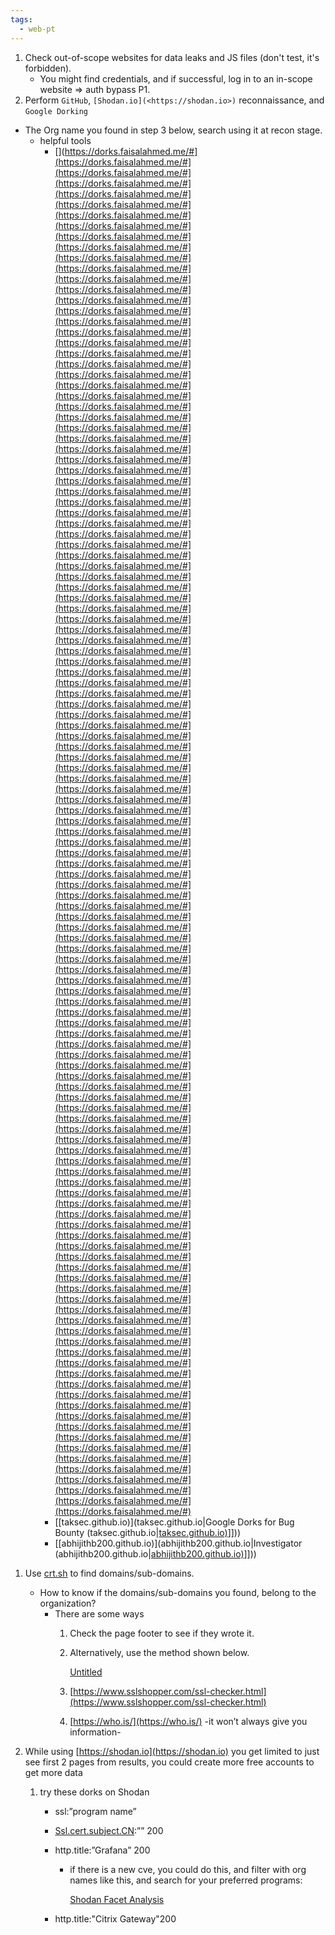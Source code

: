 ```yaml
---
tags:
  - web-pt
---
```

1. Check out-of-scope websites for data leaks and JS files (don't test, it's forbidden).
    - You might find credentials, and if successful, log in to an in-scope website ⇒ auth bypass P1.
2. Perform `GitHub`, `[Shodan.io](<https://shodan.io>)` reconnaissance, and `Google Dorking`

- The Org name you found in step 3 below, search using it at recon stage.
    - helpful tools
        - [](https://dorks.faisalahmed.me/#](https://dorks.faisalahmed.me/#](https://dorks.faisalahmed.me/#](https://dorks.faisalahmed.me/#](https://dorks.faisalahmed.me/#](https://dorks.faisalahmed.me/#](https://dorks.faisalahmed.me/#](https://dorks.faisalahmed.me/#](https://dorks.faisalahmed.me/#](https://dorks.faisalahmed.me/#](https://dorks.faisalahmed.me/#](https://dorks.faisalahmed.me/#](https://dorks.faisalahmed.me/#](https://dorks.faisalahmed.me/#](https://dorks.faisalahmed.me/#](https://dorks.faisalahmed.me/#](https://dorks.faisalahmed.me/#](https://dorks.faisalahmed.me/#](https://dorks.faisalahmed.me/#](https://dorks.faisalahmed.me/#](https://dorks.faisalahmed.me/#](https://dorks.faisalahmed.me/#](https://dorks.faisalahmed.me/#](https://dorks.faisalahmed.me/#](https://dorks.faisalahmed.me/#](https://dorks.faisalahmed.me/#](https://dorks.faisalahmed.me/#](https://dorks.faisalahmed.me/#](https://dorks.faisalahmed.me/#](https://dorks.faisalahmed.me/#](https://dorks.faisalahmed.me/#](https://dorks.faisalahmed.me/#](https://dorks.faisalahmed.me/#](https://dorks.faisalahmed.me/#](https://dorks.faisalahmed.me/#](https://dorks.faisalahmed.me/#](https://dorks.faisalahmed.me/#](https://dorks.faisalahmed.me/#](https://dorks.faisalahmed.me/#](https://dorks.faisalahmed.me/#](https://dorks.faisalahmed.me/#](https://dorks.faisalahmed.me/#](https://dorks.faisalahmed.me/#](https://dorks.faisalahmed.me/#](https://dorks.faisalahmed.me/#](https://dorks.faisalahmed.me/#](https://dorks.faisalahmed.me/#](https://dorks.faisalahmed.me/#](https://dorks.faisalahmed.me/#](https://dorks.faisalahmed.me/#](https://dorks.faisalahmed.me/#](https://dorks.faisalahmed.me/#](https://dorks.faisalahmed.me/#](https://dorks.faisalahmed.me/#](https://dorks.faisalahmed.me/#](https://dorks.faisalahmed.me/#](https://dorks.faisalahmed.me/#](https://dorks.faisalahmed.me/#](https://dorks.faisalahmed.me/#](https://dorks.faisalahmed.me/#](https://dorks.faisalahmed.me/#](https://dorks.faisalahmed.me/#](https://dorks.faisalahmed.me/#](https://dorks.faisalahmed.me/#](https://dorks.faisalahmed.me/#](https://dorks.faisalahmed.me/#](https://dorks.faisalahmed.me/#](https://dorks.faisalahmed.me/#](https://dorks.faisalahmed.me/#](https://dorks.faisalahmed.me/#](https://dorks.faisalahmed.me/#](https://dorks.faisalahmed.me/#](https://dorks.faisalahmed.me/#](https://dorks.faisalahmed.me/#](https://dorks.faisalahmed.me/#](https://dorks.faisalahmed.me/#](https://dorks.faisalahmed.me/#](https://dorks.faisalahmed.me/#](https://dorks.faisalahmed.me/#](https://dorks.faisalahmed.me/#](https://dorks.faisalahmed.me/#](https://dorks.faisalahmed.me/#](https://dorks.faisalahmed.me/#](https://dorks.faisalahmed.me/#](https://dorks.faisalahmed.me/#](https://dorks.faisalahmed.me/#](https://dorks.faisalahmed.me/#](https://dorks.faisalahmed.me/#](https://dorks.faisalahmed.me/#](https://dorks.faisalahmed.me/#](https://dorks.faisalahmed.me/#](https://dorks.faisalahmed.me/#](https://dorks.faisalahmed.me/#](https://dorks.faisalahmed.me/#](https://dorks.faisalahmed.me/#](https://dorks.faisalahmed.me/#](https://dorks.faisalahmed.me/#](https://dorks.faisalahmed.me/#](https://dorks.faisalahmed.me/#](https://dorks.faisalahmed.me/#](https://dorks.faisalahmed.me/#](https://dorks.faisalahmed.me/#](https://dorks.faisalahmed.me/#](https://dorks.faisalahmed.me/#](https://dorks.faisalahmed.me/#](https://dorks.faisalahmed.me/#](https://dorks.faisalahmed.me/#](https://dorks.faisalahmed.me/#](https://dorks.faisalahmed.me/#](https://dorks.faisalahmed.me/#](https://dorks.faisalahmed.me/#](https://dorks.faisalahmed.me/#](https://dorks.faisalahmed.me/#](https://dorks.faisalahmed.me/#](https://dorks.faisalahmed.me/#](https://dorks.faisalahmed.me/#](https://dorks.faisalahmed.me/#](https://dorks.faisalahmed.me/#](https://dorks.faisalahmed.me/#](https://dorks.faisalahmed.me/#](https://dorks.faisalahmed.me/#](https://dorks.faisalahmed.me/#](https://dorks.faisalahmed.me/#](https://dorks.faisalahmed.me/#](https://dorks.faisalahmed.me/#](https://dorks.faisalahmed.me/#](https://dorks.faisalahmed.me/#](https://dorks.faisalahmed.me/#](https://dorks.faisalahmed.me/#)
        - [[taksec.github.io)](taksec.github.io|Google Dorks for Bug Bounty (taksec.github.io|[taksec.github.io)](taksec.github.io)]]))
        - [[abhijithb200.github.io)](abhijithb200.github.io|Investigator (abhijithb200.github.io|[abhijithb200.github.io)](abhijithb200.github.io)]]))

1. Use [crt.sh](http://crt.sh/) to find domains/sub-domains.
    - How to know if the domains/sub-domains you found, belong to the organization?
        - There are some ways
            1. Check the page footer to see if they wrote it.
                
            2. Alternatively, use the method shown below.
                
                [Untitled](https://s3-us-west-2.amazonaws.com/secure.notion-static.com/c61482e1-264a-4e26-a54b-a37bc1cb6e17/Untitled.mp4)
                
            3. [https://www.sslshopper.com/ssl-checker.html](https://www.sslshopper.com/ssl-checker.html)
                
            4. [https://who.is/](https://who.is/) -it won’t always give you information-
                
2. While using [](https://shodan.io/)[https://shodan.io](https://shodan.io) you get limited to just see first 2 pages from results, you could create more free accounts to get more data
    1. try these dorks on Shodan
        - ssl:”program name”
            
        - [Ssl.cert.subject.CN](http://ssl.cert.subject.cn/):”” 200
            
        - http.title:”Grafana” 200
            
            - if there is a new cve, you could do this, and filter with org names like this, and search for your preferred programs:
                
                [Shodan Facet Analysis](https://www.shodan.io/search/facet?query=http.title:%E2%80%9DGrafana%E2%80%9D+200&facet=org)
                
        - http.title:"Citrix Gateway"200